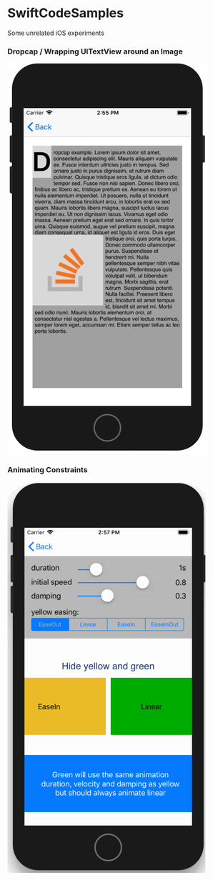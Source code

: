 # SwiftCodeSamples

Some unrelated iOS experiments

### Dropcap / Wrapping UITextView around an Image
![Wrapping Text](readme_images/wrapping_text.jpg)

### Animating Constraints
![Animating Constraints](readme_images/animating_constraints.gif)

